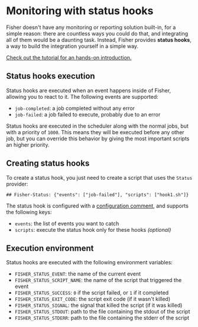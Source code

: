# Monitoring with status hooks

Fisher doesn't have any monitoring or reporting solution built-in, for a simple
reason: there are countless ways you could do that, and integrating all of them
would be a daunting task. Instead, Fisher provides **status hooks**, a way to
build the integration yourself in a simple way.

[Check out the tutorial for an hands-on introduction.][tutorial]

[tutorial]: ../tutorial/failure-email.md

## Status hooks execution

Status hooks are executed when an event happens inside of Fisher, allowing you
to react to it. The following events are supported:

* `job-completed`: a job completed without any error
* `job-failed`: a job failed to execute, probably due to an error

Status hooks are executed in the scheduler along with the normal jobs, but with
a priority of `1000`. This means they will be executed before any other job,
but you can override this behavior by giving the most important scripts an
higher priority.

## Creating status hooks

To create a status hook, you just need to create a script that uses the
`Status` provider:

```plain
## Fisher-Status: {"events": ["job-failed"], "scripts": ["hook1.sh"]}
```

The status hook is configured with a [configuration
comment](../docs/config-comments.md), and supports the following keys:

* `events`: the list of events you want to catch
* `scripts`: execute the status hook only for these hooks *(optional)*

## Execution environment

Status hooks are executed with the following environment variables:

* `FISHER_STATUS_EVENT`: the name of the current event
* `FISHER_STATUS_SCRIPT_NAME`: the name of the script that triggered the event
* `FISHER_STATUS_SUCCESS`: `0` if the script failed, or `1` if it completed
* `FISHER_STATUS_EXIT_CODE`: the script exit code (if it wasn't killed)
* `FISHER_STATUS_SIGNAL`: the signal that killed the script (if it was killed)
* `FISHER_STATUS_STDOUT`: path to the file containing the stdout of the script
* `FISHER_STATUS_STDERR`: path to the file containing the stderr of the script

